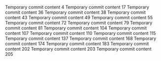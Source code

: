 Temporary commit content 4
Temporary commit content 17
Temporary commit content 36
Temporary commit content 38
Temporary commit content 43
Temporary commit content 49
Temporary commit content 55
Temporary commit content 72
Temporary commit content 79
Temporary commit content 81
Temporary commit content 104
Temporary commit content 107
Temporary commit content 110
Temporary commit content 115
Temporary commit content 137
Temporary commit content 168
Temporary commit content 174
Temporary commit content 183
Temporary commit content 202
Temporary commit content 203
Temporary commit content 205
